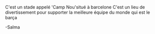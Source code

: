 C'est un stade appelé 'Camp Nou'situé à barcelone 
C'est un lieu de divertissement pour supporter la meilleure équipe du monde qui est le barça


-Salma